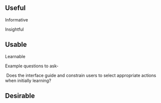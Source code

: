 


## Useful

Informative

Insightful






## Usable

Learnable

Example questions to ask-

​	Does the interface guide and constrain users to select appropriate actions when initially learning?



## Desirable

